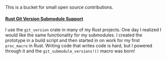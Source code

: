 This is a bucket for small open source contributions.

#### [Rust Git Version Submodule Support](https://github.com/fusion-engineering/rust-git-version/pull/23)

I use the `git_version` crate in many of my Rust projects. One day I realized I would like the same functionality for my submodules. I created the prototype in a build script and then started in on work for my first `proc_macro` in Rust. Writing code that writes code is hard, but I powered through it and the `git_submodule_versions!()` macro was born!
